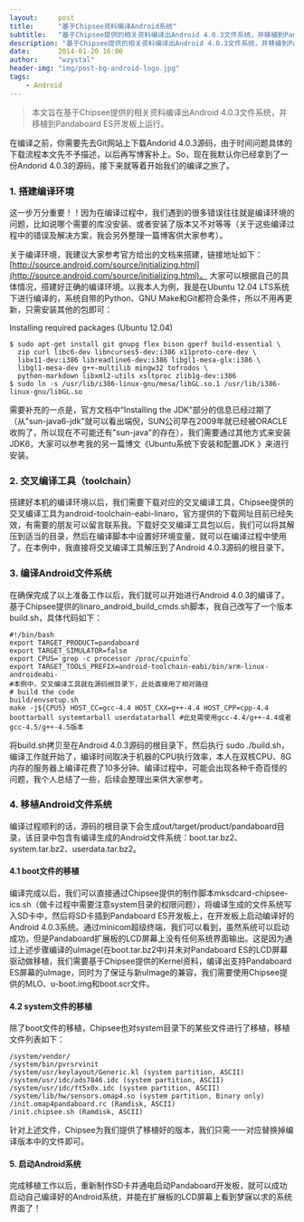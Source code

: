 ```yaml
---
layout:     post
title:      "基于Chipsee资料编译Android系统"
subtitle:   "基于Chipsee提供的相关资料编译出Android 4.0.3文件系统，并移植到Pandaboard ES开发板上运行"
description: "基于Chipsee提供的相关资料编译出Android 4.0.3文件系统，并移植到Pandaboard ES开发板上运行"
date:       2014-01-20 16:00
author:     "wzystal"
header-img: "img/post-bg-android-logo.jpg"
tags:
    - Android
---
```


> 本文旨在基于Chipsee提供的相关资料编译出Android 4.0.3文件系统，并移植到Pandaboard ES开发板上运行。

在编译之前，你需要先去Git网站上下载Andorid 4.0.3源码，由于时间问题具体的下载流程本文先不予描述，以后再写博客补上。So，现在我默认你已经拿到了一份Andorid 4.0.3的源码，接下来就等着开始我们的编译之旅了。

### 1. 搭建编译环境
这一步万分重要！！因为在编译过程中，我们遇到的很多错误往往就是编译环境的问题，比如说哪个需要的库没安装、或者安装了版本又不对等等（关于这些编译过程中的错误及解决方案，我会另外整理一篇博客供大家参考）。

关于编译环境，我建议大家参考官方给出的文档来搭建，链接地址如下：[http://source.android.com/source/initializing.html](http://source.android.com/source/initializing.html)。
大家可以根据自己的具体情况，搭建好正确的编译环境。以我本人为例，我是在Ubuntu 12.04 LTS系统下进行编译的，系统自带的Python、GNU Make和Git都符合条件，所以不用再更新，只需安装其他的包即可：  

Installing required packages (Ubuntu 12.04)  
```
$ sudo apt-get install git gnupg flex bison gperf build-essential \
  zip curl libc6-dev libncurses5-dev:i386 x11proto-core-dev \
  libx11-dev:i386 libreadline6-dev:i386 libgl1-mesa-glx:i386 \
  libgl1-mesa-dev g++-multilib mingw32 tofrodos \
  python-markdown libxml2-utils xsltproc zlib1g-dev:i386  
$ sudo ln -s /usr/lib/i386-linux-gnu/mesa/libGL.so.1 /usr/lib/i386-linux-gnu/libGL.so
```

需要补充的一点是，官方文档中“Installing the JDK”部分的信息已经过期了（从"sun-java6-jdk"就可以看出端倪，SUN公司早在2009年就已经被ORACLE收购了，所以现在不可能还有"sun-java"的存在），我们需要通过其他方式来安装JDK6，大家可以参考我的另一篇博文《Ubuntu系统下安装和配置JDK 》来进行安装。

### 2. 交叉编译工具（toolchain）
搭建好本机的编译环境以后，我们需要下载对应的交叉编译工具，Chipsee提供的交叉编译工具为android-toolchain-eabi-linaro，官方提供的下载网址目前已经失效，有需要的朋友可以留言联系我。下载好交叉编译工具包以后，我们可以将其解压到适当的目录，然后在编译脚本中设置好环境变量，就可以在编译过程中使用了。在本例中，我直接将交叉编译工具解压到了Android 4.0.3源码的根目录下。

### 3. 编译Android文件系统
在确保完成了以上准备工作以后，我们就可以开始进行Android 4.0.3的编译了。
基于Chipsee提供的linaro_android_build_cmds.sh脚本，我自己改写了一个版本build.sh，具体代码如下：
```
#!/bin/bash 
export TARGET_PRODUCT=pandaboard  
export TARGET_SIMULATOR=false  
export CPUS=`grep -c processor /proc/cpuinfo`  
export TARGET_TOOLS_PREFIX=android-toolchain-eabi/bin/arm-linux-androideabi-  
#本例中，交叉编译工具就在源码根目录下，此处直接用了相对路径  
# build the code  
build/envsetup.sh  
make -j${CPUS} HOST_CC=gcc-4.4 HOST_CXX=g++-4.4 HOST_CPP=cpp-4.4 boottarball systemtarball userdatatarball #此处需使用gcc-4.4/g++-4.4或者gcc-4.5/g++-4.5版本  
```
将build.sh拷贝至在Android 4.0.3源码的根目录下，然后执行 sudo ./build.sh，编译工作就开始了，编译时间取决于机器的CPU执行效率，本人在双核CPU、8G内存的服务器上编译花费了10多分钟。编译过程中，可能会出现各种千奇百怪的问题，我个人总结了一些，后续会整理出来供大家参考。

### 4. 移植Android文件系统
编译过程顺利的话，源码的根目录下会生成out/target/product/pandaboard目录，该目录中包含有编译生成的Android文件系统：boot.tar.bz2、system.tar.bz2、userdata.tar.bz2。 

#### 4.1 boot文件的移植
编译完成以后，我们可以直接通过Chipsee提供的制作脚本mksdcard-chipsee-ics.sh（做卡过程中需要注意system目录的权限问题），将编译生成的文件系统写入SD卡中，然后将SD卡插到Pandaboard ES开发板上，在开发板上启动编译好的Android 4.0.3系统。通过minicom超级终端，我们可以看到，虽然系统可以启动成功，但是Pandaboard扩展板的LCD屏幕上没有任何系统界面输出。这是因为通过上述步骤编译的uImage(在boot.tar.bz2中)并未对Pandaboard ES的LCD屏幕驱动做移植，我们需要基于Chipsee提供的Kernel资料，编译出支持Pandaboard ES屏幕的uImage，同时为了保证与新uImage的兼容，我们需要使用Chipsee提供的MLO、u-boot.img和boot.scr文件。

#### 4.2 system文件的移植
除了boot文件的移植，Chipsee也对system目录下的某些文件进行了移植，移植文件列表如下：
```    
/system/vendor/  
/system/bin/pvrsrvinit  
/system/usr/keylayout/Generic.kl (system partition, ASCII)  
/system/usr/idc/ads7846.idc (system partition, ASCII)  
/system/usr/idc/ft5x0x.idc (system partition, ASCII)  
/system/lib/hw/sensors.omap4.so (system partition, Binary only)  
/init.omap4pandaboard.rc (Ramdisk, ASCII)  
/init.chipsee.sh (Ramdisk, ASCII)  
```
针对上述文件，Chipsee为我们提供了移植好的版本，我们只需一一对应替换掉编译版本中的文件即可。

#### 5. 启动Android系统
完成移植工作以后，重新制作SD卡并通电启动Pandaboard开发板，就可以成功启动自己编译好的Android系统，并能在扩展板的LCD屏幕上看到梦寐以求的系统界面了！


